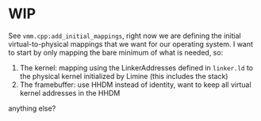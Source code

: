 # WIP

See `vmm.cpp:add_initial_mappings`, right now we are defining the initial virtual-to-physical
mappings that we want for our operating system. I want to start by only mapping the bare minimum
of what is needed, so:

1. The kernel: mapping using the LinkerAddresses defined in `linker.ld` to the physical kernel
initialized by Limine (this includes the stack)
2. The framebuffer: use HHDM instead of identity, want to keep all virtual kernel addresses
in the HHDM

anything else?
     
